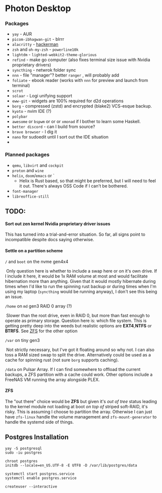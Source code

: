 # Photon Desktop

### Packages

- `yay` - AUR
- `picom-ibhagwan-git` - blrrr
- `alacritty` - [hackerman](https://c.tenor.com/mAlJkmN3TEcAAAAi/hackerman-emote.gif)
- `zsh` and `oh-my-zsh` - `powerline10k`
- `lightdm` - `lighted-webkit2-theme-glorious`
- `refind` - make go computer (also fixes terminal size issue with Nvidia proprietary drivers)
- `syncthing` - netwrok folder sync
- `nnn` - file "manager"? better `ranger` , will probably add
- `foliate` - ebook reader (works with `nnn` for preview and launch from terminal)
- `scrot`
- `solaar` - Logi unifying support
- `eww-git` - widgets are 100% required for d2d operations
- `borg` - compressed (zstd) and encrypted (blake2) VCS-esque backup.
- `kyoto` - nvim IDE (?)
- `polybar`
- `awesome` or `bspwm` or or or `xmonad` if I bother to learn some Haskell.
- `better discord` - can I build from source?
- `brave browser` - I dig it
- `nano` for sudoedit until I sort out the IDE situation
-

### Planned packages

- `qemu`, `libvirt` and `cockpit`
- `proton` and `wine`
- `helix`, `doom`/`emacs` or `
  - Helix is Rust based, so that might be preferred, but I will need to feel it out. There's always OSS Code if I can't be bothered.
- `font-manager`
- `libreoffice-still`

## TODO:

#### Sort out zen kernel Nvidia proprietary driver issues

This has turned into a trial-and-error situation. So far, all signs point to incompatible despite docs saying otherwise.

#### Settle on a partition scheme

`/` and `boot` on the nvme gen4x4

​ Only question here is whether to include a swap here or on it's own drive. If I include it here, it would be 1x RAM volume at most and would facilitate hibernation more than anything. Given that it would mostly hibernate during times when I'd like to run the spinning rust backup or during times when I'm using my laptop (`syncthing` would be running anyway), I don't see this being an issue.

`/home` on `md` gen3 RAID 0 array (?)

​ Slower than the root drive, even in RAID 0, but more than fast enough to operate as primary storage. Question here is: which file system. This is getting pretty deep into the weeds but realistic options are **EXT4**,**NTFS** or **BTRFS**. See [ZFS](####ZFS) for the other option

`/var` on tiny gen3

​ Not strictly necessary, but I've got it floating around so why not. I can also toss a RAM sized swap to split the drive. Alternatively could be used as a cache for spinning rust (not sure `borg` supports caching).

`/data` on Pulsar Array. If I can find somewhere to offload the current backups, a ZFS partition with a cache could work. Other options include a FreeNAS VM running the array alongside PLEX.

#### ZFS

The "out there" choice would be **ZFS** but given it's _out of tree_ status leading to the kernel module not loading at boot _on top of_ striped soft-RAID, it's risky. This is assuming I choose to partition the array. Otherwise I can just have `zfs-linux` handle the volume management and `zfs-mount-generator` to handle the systemd side of things.

## Postgres Installation

```
yay -S postgresql
sudo -iu postgres

chroot postgres
initdb --locale=en_US.UTF-8 -E UTF8 -D /var/lib/postgres/data

systemctl start postgres.service
systemctl enable postgres.service

createuser --interactive

```
